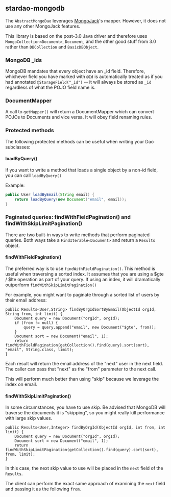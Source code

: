 ## stardao-mongodb

The `AbstractMongoDao` leverages [MongoJack](http://mongojack.org/)'s mapper. However, it does not use any other MongoJack features.

This library is based on the post-3.0 Java driver and therefore uses `MongoCollection<Document>`, `Document`, and the other good stuff from 3.0 rather than `DBCollection` and `BasicDBObject`.

### MongoDB _ids

MongoDB mandates that every object have an _id field. Therefore, whichever field you have marked with `@Id` is automatically treated as if you had annotated `@StorageField("_id")` -- it will always be stored as `_id` regardless of what the POJO field name is.

### DocumentMapper

A call to `getMapper()` will return a DocumentMapper which can convert POJOs to Documents and vice versa. It will obey field renaming rules.

### Protected methods

The following protected methods can be useful when writing your Dao subclasses:

#### loadByQuery()

If you want to write a method that loads a single object by a non-id field, you can call `loadByQuery()`

Example:

```java
public User loadByEmail(String email) {
    return loadByQuery(new Document("email", email));
}
```

### Paginated queries: findWithFieldPagination() and findWithSkipLimitPagination()

There are two built-in ways to write methods that perform paginated queries. Both ways take a `FindIterable<Document>` and return a `Results` object.

#### findWithFieldPagination()

The preferred way is to use `findWithFieldPagination()`. This method is useful when traversing a sorted index. It assumes that you are using a $gte / $lte operation as part of your query. If using an index, it will dramatically outperform `findWithSkipLimitPagination()`

For example, you might want to paginate through a sorted list of users by their email address:

```
public Results<User,String> findByOrgIdSortByEmail(ObjectId orgId, String from, int limit) {
    Document query = new Document("orgId", orgId);
    if (from != null) {
        query = query.append("email", new Document("$gte", from));
    }
    Document sort = new Document("email", 1);
    return findWithFieldPagination(getCollection().find(query).sort(sort), "email", String.class, limit);
}
```

Each result will return the email address of the "next" user in the next field. The caller can pass that "next" as the "from" parameter to the next call.

This will perform much better than using "skip" because we leverage the index on email.

#### findWithSkipLimitPagination()

In some circumstances, you have to use skip. Be advised that MongoDB will traverse the documents it is "skipping", so you might really kill performance with large skip values.

```
public Results<User,Integer> findByOrgId(ObjectId orgId, int from, int limit) {
    Document query = new Document("orgId", orgId);
    Document sort = new Document("email", 1);
    return findWithSkipLimitPagination(getCollection().find(query).sort(sort), from, limit);
}
```

In this case, the next skip value to use will be placed in the `next` field of the `Results`.

The client can perform the exact same approach of examining the `next` field and passing it as the following `from`.
